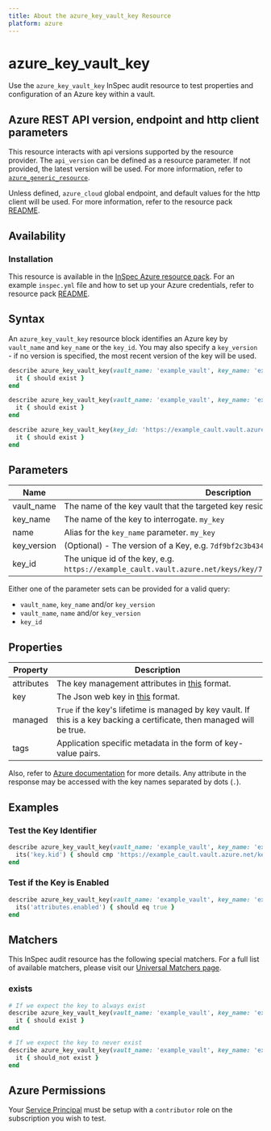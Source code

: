 ```yaml
---
title: About the azure_key_vault_key Resource
platform: azure
---
```


# azure_key_vault_key

Use the `azure_key_vault_key` InSpec audit resource to test properties and configuration of an Azure key within a vault.

## Azure REST API version, endpoint and http client parameters

This resource interacts with api versions supported by the resource provider.
The `api_version` can be defined as a resource parameter.
If not provided, the latest version will be used.
For more information, refer to [`azure_generic_resource`](azure_generic_resource.md).

Unless defined, `azure_cloud` global endpoint, and default values for the http client will be used.
For more information, refer to the resource pack [README](../../README.md). 

## Availability

### Installation

This resource is available in the [InSpec Azure resource pack](https://github.com/inspec/inspec-azure). 
For an example `inspec.yml` file and how to set up your Azure credentials, refer to resource pack [README](../../README.md#Service-Principal).

## Syntax

An `azure_key_vault_key` resource block identifies an Azure key by `vault_name` and `key_name` or the `key_id`.
You may also specify a `key_version` - if no version is specified, the most recent version of the key will be used.
```ruby
describe azure_key_vault_key(vault_name: 'example_vault', key_name: 'example_key') do
  it { should exist }
end
```
```ruby
describe azure_key_vault_key(vault_name: 'example_vault', key_name: 'example_key', key_version: '78deebed173b48e48f55abf87ed4cf71') do
  it { should exist }
end
```
```ruby
describe azure_key_vault_key(key_id: 'https://example_cault.vault.azure.net/keys/key/7df9bf2c3b4347bab213ebe233f0e350') do
  it { should exist }
end
```
## Parameters

| Name                           | Description                                                                       |
|--------------------------------|-----------------------------------------------------------------------------------|
| vault_name                     | The name of the key vault that the targeted key resides in. `my_vault`            |
| key_name                       | The name of the key to interrogate. `my_key`                                      |
| name                           | Alias for the `key_name` parameter. `my_key`                                      |
| key_version                    | (Optional) - The version of a Key, e.g. `7df9bf2c3b4347bab213ebe233f0e350`.       |
| key_id                         | The unique id of the key, e.g. `https://example_cault.vault.azure.net/keys/key/7df9bf2c3b4347bab213ebe233f0e350`. |

Either one of the parameter sets can be provided for a valid query:
- `vault_name`, `key_name` and/or `key_version`
- `vault_name`, `name` and/or `key_version`
- `key_id`

## Properties

| Property              | Description |
|-----------------------|-------------|
| attributes            | The key management attributes in [this](https://docs.microsoft.com/en-us/rest/api/keyvault/getkey/getkey#keyattributes) format. |
| key                   | The Json web key in [this](https://docs.microsoft.com/en-us/rest/api/keyvault/getkey/getkey#jsonwebkey) format. |
| managed               | `True` if the key's lifetime is managed by key vault. If this is a key backing a certificate, then managed will be true. |
| tags                  | Application specific metadata in the form of key-value pairs. |

Also, refer to [Azure documentation](https://docs.microsoft.com/en-us/rest/api/keyvault/getkey/getkey#keybundle) for more details. 
Any attribute in the response may be accessed with the key names separated by dots (`.`).

## Examples

### Test the Key Identifier
```ruby
describe azure_key_vault_key(vault_name: 'example_vault', key_name: 'example_key', key_version: '7df9bf2c3b4347bab213ebe233f0e350') do
  its('key.kid') { should cmp 'https://example_cault.vault.azure.net/keys/key/7df9bf2c3b4347bab213ebe233f0e350' }
end
```
### Test if the Key is Enabled
```ruby
describe azure_key_vault_key(vault_name: 'example_vault', key_name: 'example_key') do
  its('attributes.enabled') { should eq true }
end
```

## Matchers

This InSpec audit resource has the following special matchers. For a full list of available matchers, please visit our [Universal Matchers page](https://docs.chef.io/inspec/matchers/).

### exists
```ruby
# If we expect the key to always exist
describe azure_key_vault_key(vault_name: 'example_vault', key_name: 'example_key') do
  it { should exist }
end

# If we expect the key to never exist
describe azure_key_vault_key(vault_name: 'example_vault', key_name: 'example_key') do
  it { should_not exist }
end
```
## Azure Permissions

Your [Service Principal](https://docs.microsoft.com/en-us/azure/azure-resource-manager/resource-group-create-service-principal-portal) must be setup with a `contributor` role on the subscription you wish to test.
